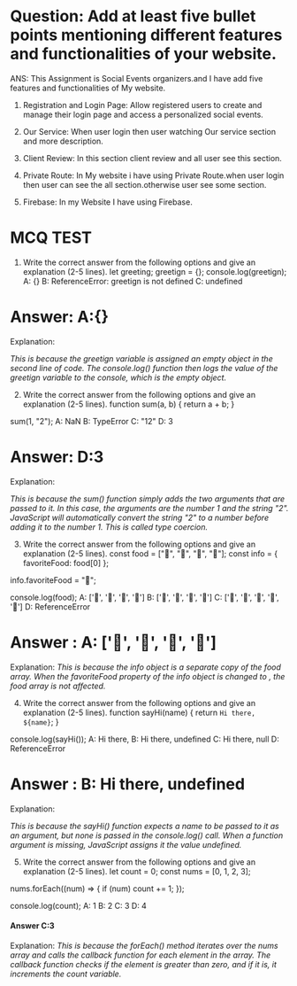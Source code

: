 # Question: Add at least five bullet points mentioning different features and functionalities of your website.

ANS: This Assignment is Social Events organizers.and I have add five features and functionalities of My website.

 1. Registration and Login Page: Allow registered users to create and manage their login page and access a personalized social events.

 2. Our Service: When user login then user watching Our service section and more description.

 3. Client Review: In this section client review and all user see this section.

4. Private Route: In My website i have using Private Route.when  user login then user can see the all section.otherwise user see some section.

5. Firebase: In my Website I have using Firebase. 


# MCQ TEST
 1. Write the correct answer from the following options and give an explanation (2-5 lines).
let greeting;
greetign = {};
console.log(greetign);
A: {}
B: ReferenceError: greetign is not defined
C: undefined
# Answer: A:{}
 Explanation:

  <i> This is because the greetign variable is assigned an empty object in the second line of code. The console.log() function then logs the value of the greetign variable to the console, which is the empty object. </i>

2. Write the correct answer from the following options and give an explanation (2-5 lines).
function sum(a, b) {
  return a + b;
}

sum(1, "2");
A: NaN
B: TypeError
C: "12"
D: 3
# Answer: D:3
Explanation:

<i>This is because the sum() function simply adds the two arguments that are passed to it. In this case, the arguments are the number 1 and the string "2". JavaScript will automatically convert the string "2" to a number before adding it to the number 1. This is called type coercion. </i>

3. Write the correct answer from the following options and give an explanation (2-5 lines).
const food = ["🍕", "🍫", "🥑", "🍔"];
const info = { favoriteFood: food[0] };

info.favoriteFood = "🍝";

console.log(food);
A: ['🍕', '🍫', '🥑', '🍔']
B: ['🍝', '🍫', '🥑', '🍔']
C: ['🍝', '🍕', '🍫', '🥑', '🍔']
D: ReferenceError
# Answer : A: ['🍕', '🍫', '🥑', '🍔']
Explanation:
<i>This is because the info object is a separate copy of the food array. When the favoriteFood property of the info object is changed to , the food array is not affected. </i>

4. Write the correct answer from the following options and give an explanation (2-5 lines).
function sayHi(name) {
  return `Hi there, ${name}`;
}

console.log(sayHi());
A: Hi there,
B: Hi there, undefined
C: Hi there, null
D: ReferenceError
 # Answer : B: Hi there, undefined

Explanation:

<i> This is because the sayHi() function expects a name to be passed to it as an argument, but none is passed in the console.log() call. When a function argument is missing, JavaScript assigns it the value undefined. </i>

5. Write the correct answer from the following options and give an explanation (2-5 lines).
let count = 0;
const nums = [0, 1, 2, 3];

nums.forEach((num) => {
  if (num) count += 1;
});

console.log(count);
A: 1
B: 2
C: 3
D: 4
#### Answer C:3
Explanation: 
 <i> This is because the forEach() method iterates over the nums array and calls the callback function for each element in the array. The callback function checks if the element is greater than zero, and if it is, it increments the count variable.</i>





